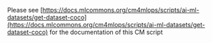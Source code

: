 Please see [https://docs.mlcommons.org/cm4mlops/scripts/ai-ml-datasets/get-dataset-coco](https://docs.mlcommons.org/cm4mlops/scripts/ai-ml-datasets/get-dataset-coco) for the documentation of this CM script

